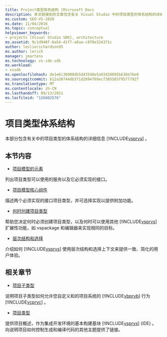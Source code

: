 ```yaml
---
title: Project类型体系结构 |Microsoft Docs
description: 本文链接到的文章包含有关 Visual Studio 中的项目类型的体系结构的详细信息。
ms.custom: SEO-VS-2020
ms.date: 11/04/2016
ms.topic: conceptual
helpviewer_keywords:
- projects [Visual Studio SDK], architecture
ms.assetid: 9c1d940f-8a54-41f7-a8aa-c870e324371c
author: leslierichardson95
ms.author: lerich
manager: jmartens
ms.technology: vs-ide-sdk
ms.workload:
- vssdk
ms.openlocfilehash: de1e6c30908db5d43540e5a93420095b636b76e0
ms.sourcegitcommit: b12a38744db371d2894769ecf305585f9577792f
ms.translationtype: MT
ms.contentlocale: zh-CN
ms.lasthandoff: 09/13/2021
ms.locfileid: "126602576"
---
```

# <a name="project-types-architecture"></a>项目类型体系结构
本部分包含有关中的项目类型的体系结构的详细信息 [!INCLUDE[vsprvs](../../code-quality/includes/vsprvs_md.md)] 。

## <a name="in-this-section"></a>本节内容
- [项目模型的元素](../../extensibility/internals/elements-of-a-project-model.md)

 列出项目类型可以使用的服务以及它必须实现的接口。

- [项目模型核心组件](../../extensibility/internals/project-model-core-components.md)

 描述两个必须实现的接口项目类型，并可选择实现以提供附加功能。

- [何时创建项目类型](../../extensibility/internals/when-to-create-project-types.md)

 帮助您决定何时必须创建项目类型，以及何时可以使用其他 [!INCLUDE[vsprvs](../../code-quality/includes/vsprvs_md.md)] 扩展性功能，如 vspackage 和编辑器来实现相同的目标。

- [层次结构和选择](../../extensibility/internals/hierarchies-and-selection.md)

 介绍如何 [!INCLUDE[vsprvs](../../code-quality/includes/vsprvs_md.md)] 使用层次结构和选择上下文来提供一致、简化的用户体验。

## <a name="related-sections"></a>相关章节
- [项目子类型](../../extensibility/internals/project-subtypes.md)

 说明项目子类型如何允许您自定义和的项目系统的 [!INCLUDE[vbprvb](../../code-quality/includes/vbprvb_md.md)] 行为 [!INCLUDE[vcprvc](../../code-quality/includes/vcprvc_md.md)] 。

- [项目类型](../../extensibility/internals/project-types.md)

 提供项目概述，作为集成开发环境的基本构建基块 [!INCLUDE[vsprvs](../../code-quality/includes/vsprvs_md.md)] (IDE) 。 向说明项目如何控制生成和编译代码的其他主题提供了链接。
